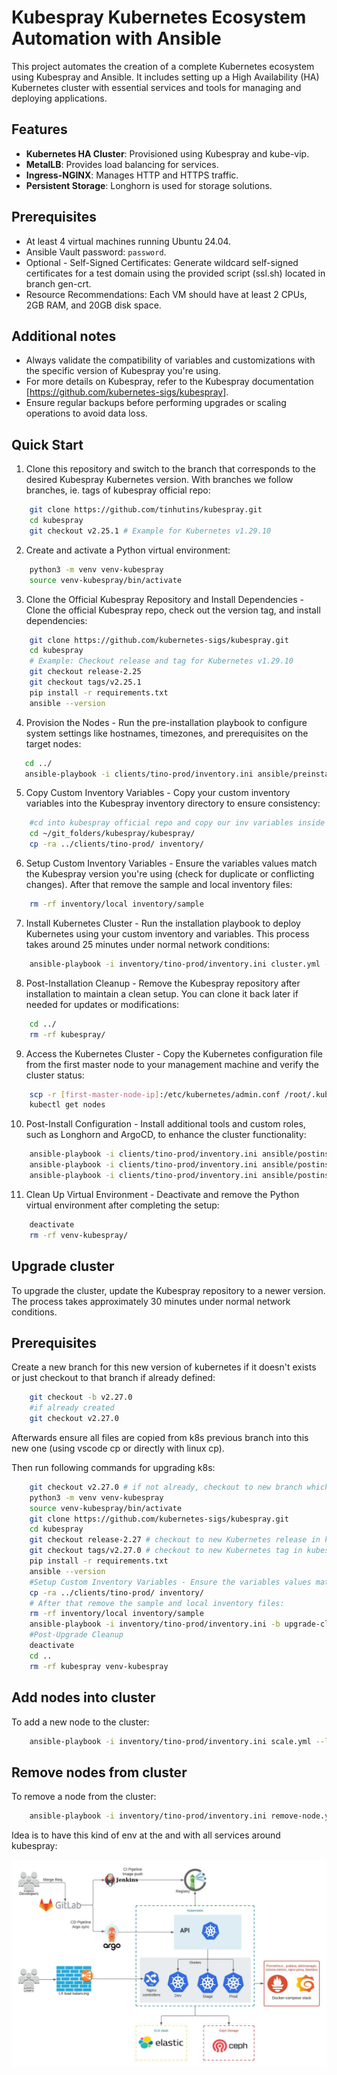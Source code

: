 # Kubespray Kubernetes Ecosystem Automation with Ansible

This project automates the creation of a complete Kubernetes ecosystem using Kubespray and Ansible. 
It includes setting up a High Availability (HA) Kubernetes cluster with essential services and tools for managing and deploying applications.

## Features

- **Kubernetes HA Cluster**: Provisioned using Kubespray and kube-vip.
- **MetalLB**: Provides load balancing for services.
- **Ingress-NGINX**: Manages HTTP and HTTPS traffic.
- **Persistent Storage**: Longhorn is used for storage solutions.

## Prerequisites

- At least 4 virtual machines running Ubuntu 24.04.
- Ansible Vault password: `password`.
- Optional - Self-Signed Certificates: Generate wildcard self-signed certificates for a test domain using the provided script (ssl.sh) located in branch gen-crt.
- Resource Recommendations: Each VM should have at least 2 CPUs, 2GB RAM, and 20GB disk space.

## Additional notes 

- Always validate the compatibility of variables and customizations with the specific version of Kubespray you're using.
- For more details on Kubespray, refer to the Kubespray documentation [https://github.com/kubernetes-sigs/kubespray].
- Ensure regular backups before performing upgrades or scaling operations to avoid data loss.

## Quick Start
1. Clone this repository and switch to the branch that corresponds to the desired Kubespray Kubernetes version. With branches we follow branches, ie. tags of kubespray official repo:
```bash
    git clone https://github.com/tinhutins/kubespray.git
    cd kubespray
    git checkout v2.25.1 # Example for Kubernetes v1.29.10
```

2. Create and activate a Python virtual environment:
```bash
    python3 -m venv venv-kubespray
    source venv-kubespray/bin/activate
```

3. Clone the Official Kubespray Repository and Install Dependencies - Clone the official Kubespray repo, check out the version tag, and install dependencies:
```bash
    git clone https://github.com/kubernetes-sigs/kubespray.git
    cd kubespray
    # Example: Checkout release and tag for Kubernetes v1.29.10
    git checkout release-2.25
    git checkout tags/v2.25.1
    pip install -r requirements.txt
    ansible --version
```

4. Provision the Nodes - Run the pre-installation playbook to configure system settings like hostnames, timezones, and prerequisites on the target nodes:

 ```bash
    cd ../
    ansible-playbook -i clients/tino-prod/inventory.ini ansible/preinstall.yml --tags provision -kK --ask-vault-pass
```

5. Copy Custom Inventory Variables - Copy your custom inventory variables into the Kubespray inventory directory to ensure consistency:

```bash
    #cd into kubespray official repo and copy our inv variables inside their inventory folder
    cd ~/git_folders/kubespray/kubespray/
    cp -ra ../clients/tino-prod/ inventory/
```

6. Setup Custom Inventory Variables - Ensure the variables values match the Kubespray version you're using (check for duplicate or conflicting changes). After that remove the sample and local inventory files:
```bash
    rm -rf inventory/local inventory/sample
```

7. Install Kubernetes Cluster - Run the installation playbook to deploy Kubernetes using your custom inventory and variables. This process takes around 25 minutes under normal network conditions:
```bash
    ansible-playbook -i inventory/tino-prod/inventory.ini cluster.yml --become --become-user=root --ask-vault-pass
```

8. Post-Installation Cleanup - Remove the Kubespray repository after installation to maintain a clean setup. You can clone it back later if needed for updates or modifications:
```bash
    cd ../
    rm -rf kubespray/
```

9. Access the Kubernetes Cluster - Copy the Kubernetes configuration file from the first master node to your management machine and verify the cluster status:

```bash
    scp -r [first-master-node-ip]:/etc/kubernetes/admin.conf /root/.kube/config
    kubectl get nodes
```

10. Post-Install Configuration - Install additional tools and custom roles, such as Longhorn and ArgoCD, to enhance the cluster functionality:
```bash
    ansible-playbook -i clients/tino-prod/inventory.ini ansible/postinstall.yml --tags k8s_afterchanges --ask-vault-pass
    ansible-playbook -i clients/tino-prod/inventory.ini ansible/postinstall.yml --tags install_longhorn --ask-vault-pass
    ansible-playbook -i clients/tino-prod/inventory.ini ansible/postinstall.yml --tags install_argocd --ask-vault-pass
```

11. Clean Up Virtual Environment - Deactivate and remove the Python virtual environment after completing the setup:
```bash
    deactivate
    rm -rf venv-kubespray/
```

## Upgrade cluster
To upgrade the cluster, update the Kubespray repository to a newer version. The process takes approximately 30 minutes under normal network conditions.

## Prerequisites
Create a new branch for this new version of kubernetes if it doesn't exists or just checkout to that branch if already defined:
```bash
    git checkout -b v2.27.0
    #if already created
    git checkout v2.27.0
```
Afterwards ensure all files are copied from k8s previous branch into this new one (using vscode cp or directly with linux cp).


Then run following commands for upgrading k8s:

```bash
    git checkout v2.27.0 # if not already, checkout to new branch which has new Kubernetes version in our repo
    python3 -m venv venv-kubespray
    source venv-kubespray/bin/activate
    git clone https://github.com/kubernetes-sigs/kubespray.git
    cd kubespray 
    git checkout release-2.27 # checkout to new Kubernetes release in kubespray repo
    git checkout tags/v2.27.0 # checkout to new Kubernetes tag in kubespray repo
    pip install -r requirements.txt
    ansible --version
    #Setup Custom Inventory Variables - Ensure the variables values match the Kubespray version you're using (check for duplicate or conflicting changes). 
    cp -ra ../clients/tino-prod/ inventory/
    # After that remove the sample and local inventory files:
    rm -rf inventory/local inventory/sample
    ansible-playbook -i inventory/tino-prod/inventory.ini -b upgrade-cluster.yml --ask-vault-pass
    #Post-Upgrade Cleanup
    deactivate
    cd ..
    rm -rf kubespray venv-kubespray
```

## Add nodes into cluster
To add a new node to the cluster:
```bash
    ansible-playbook -i inventory/tino-prod/inventory.ini scale.yml --limit="k8s-worker-2"  --ask-vault-pass
```

## Remove nodes from cluster
To remove a node from the cluster:
```bash
    ansible-playbook -i inventory/tino-prod/inventory.ini remove-node.yml -e node="k8s-worker-2"--ask-vault-pass
```

Idea is to have this kind of env at the and with all services around kubespray:

![alt text](./tino-external-iac.jpeg?raw=true "Tino - Kubernetes Enviroment")

